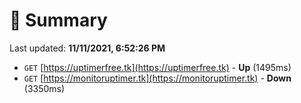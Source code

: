 # 📖 Summary
Last updated: **11/11/2021, 6:52:26 PM**

- `GET` [https://uptimerfree.tk](https://uptimerfree.tk) - **Up** (1495ms)
- `GET` [https://monitoruptimer.tk](https://monitoruptimer.tk) - **Down** (3350ms)
